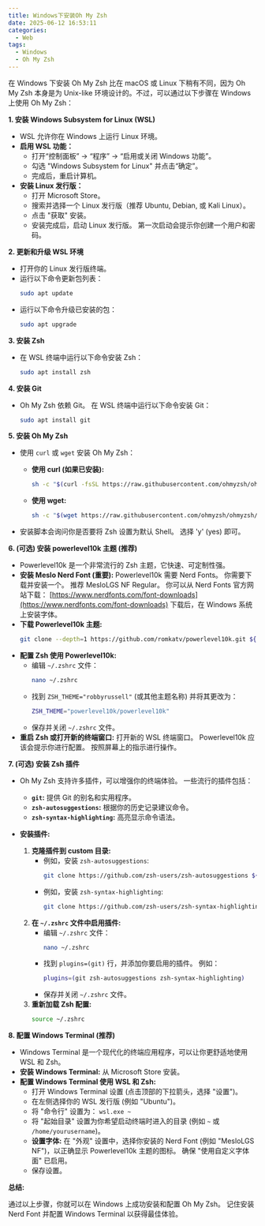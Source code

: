 ```yaml
---
title: Windows下安装Oh My Zsh
date: 2025-06-12 16:53:11
categories:
  - Web
tags:
  - Windows
  - Oh My Zsh
---
```


在 Windows 下安装 Oh My Zsh 比在 macOS 或 Linux 下稍有不同，因为 Oh My Zsh 本身是为 Unix-like 环境设计的。不过，可以通过以下步骤在 Windows 上使用 Oh My Zsh：

**1. 安装 Windows Subsystem for Linux (WSL)**

* WSL 允许你在 Windows 上运行 Linux 环境。
* **启用 WSL 功能：**
    * 打开“控制面板” -> “程序” -> “启用或关闭 Windows 功能”。
    * 勾选 "Windows Subsystem for Linux" 并点击“确定”。
    * 完成后，重启计算机。
* **安装 Linux 发行版：**
    * 打开 Microsoft Store。
    * 搜索并选择一个 Linux 发行版（推荐 Ubuntu, Debian, 或 Kali Linux）。
    * 点击 "获取" 安装。
    * 安装完成后，启动 Linux 发行版。  第一次启动会提示你创建一个用户和密码。

**2. 更新和升级 WSL 环境**

* 打开你的 Linux 发行版终端。
* 运行以下命令更新包列表：
  ```bash
  sudo apt update
  ```
* 运行以下命令升级已安装的包：
  ```bash
  sudo apt upgrade
  ```

**3. 安装 Zsh**

* 在 WSL 终端中运行以下命令安装 Zsh：
  ```bash
  sudo apt install zsh
  ```

**4. 安装 Git**

* Oh My Zsh 依赖 Git。  在 WSL 终端中运行以下命令安装 Git：
  ```bash
  sudo apt install git
  ```

**5. 安装 Oh My Zsh**

* 使用 `curl` 或 `wget` 安装 Oh My Zsh：

    * **使用 curl (如果已安装):**
      ```bash
      sh -c "$(curl -fsSL https://raw.githubusercontent.com/ohmyzsh/ohmyzsh/master/tools/install.sh)"
      ```
    * **使用 wget:**
      ```bash
      sh -c "$(wget https://raw.githubusercontent.com/ohmyzsh/ohmyzsh/master/tools/install.sh -O-)"
      ```

* 安装脚本会询问你是否要将 Zsh 设置为默认 Shell。  选择 'y' (yes) 即可。

**6. (可选) 安装 powerlevel10k 主题 (推荐)**

* Powerlevel10k 是一个非常流行的 Zsh 主题，它快速、可定制性强。
* **安装 Meslo Nerd Font (重要):** Powerlevel10k 需要 Nerd Fonts。  你需要下载并安装一个。 推荐 MesloLGS NF Regular。  你可以从 Nerd Fonts 官方网站下载： [https://www.nerdfonts.com/font-downloads](https://www.nerdfonts.com/font-downloads)  下载后，在 Windows 系统上安装字体。
* **下载 Powerlevel10k 主题:**
   ```bash
   git clone --depth=1 https://github.com/romkatv/powerlevel10k.git ${ZSH_CUSTOM:-$HOME/.oh-my-zsh/custom}/themes/powerlevel10k
   ```
* **配置 Zsh 使用 Powerlevel10k:**
    * 编辑 `~/.zshrc` 文件：
      ```bash
      nano ~/.zshrc
      ```
    * 找到 `ZSH_THEME="robbyrussell"` (或其他主题名称) 并将其更改为：
      ```bash
      ZSH_THEME="powerlevel10k/powerlevel10k"
      ```
    * 保存并关闭 `~/.zshrc` 文件。
* **重启 Zsh 或打开新的终端窗口:**  打开新的 WSL 终端窗口。 Powerlevel10k 应该会提示你进行配置。 按照屏幕上的指示进行操作。

**7. (可选) 安装 Zsh 插件**

* Oh My Zsh 支持许多插件，可以增强你的终端体验。  一些流行的插件包括：
    * **`git`:** 提供 Git 的别名和实用程序。
    * **`zsh-autosuggestions`:**  根据你的历史记录建议命令。
    * **`zsh-syntax-highlighting`:**  高亮显示命令语法。

* **安装插件:**
    1. **克隆插件到 custom 目录:**
        * 例如，安装 `zsh-autosuggestions`:
          ```bash
          git clone https://github.com/zsh-users/zsh-autosuggestions ${ZSH_CUSTOM:-~/.oh-my-zsh/custom}/plugins/zsh-autosuggestions
          ```
        * 例如，安装 `zsh-syntax-highlighting`:
          ```bash
          git clone https://github.com/zsh-users/zsh-syntax-highlighting.git ${ZSH_CUSTOM:-~/.oh-my-zsh/custom}/plugins/zsh-syntax-highlighting
          ```
    2. **在 `~/.zshrc` 文件中启用插件:**
        * 编辑 `~/.zshrc` 文件：
          ```bash
          nano ~/.zshrc
          ```
        * 找到 `plugins=(git)` 行，并添加你要启用的插件。  例如：
          ```bash
          plugins=(git zsh-autosuggestions zsh-syntax-highlighting)
          ```
        * 保存并关闭 `~/.zshrc` 文件。
    3. **重新加载 Zsh 配置:**
       ```bash
       source ~/.zshrc
       ```

**8. 配置 Windows Terminal (推荐)**

* Windows Terminal 是一个现代化的终端应用程序，可以让你更舒适地使用 WSL 和 Zsh。
* **安装 Windows Terminal:**  从 Microsoft Store 安装。
* **配置 Windows Terminal 使用 WSL 和 Zsh:**
    * 打开 Windows Terminal 设置 (点击顶部的下拉箭头，选择 "设置")。
    * 在左侧选择你的 WSL 发行版 (例如 "Ubuntu")。
    * 将 "命令行" 设置为： `wsl.exe ~`
    * 将 "起始目录" 设置为你希望启动终端时进入的目录 (例如 `~` 或 `/home/yourusername`)。
    * **设置字体:**  在 "外观" 设置中，选择你安装的 Nerd Font (例如 "MesloLGS NF")，以正确显示 Powerlevel10k 主题的图标。  确保 "使用自定义字体面" 已启用。
    * 保存设置。

**总结:**

通过以上步骤，你就可以在 Windows 上成功安装和配置 Oh My Zsh。  记住安装 Nerd Font 并配置 Windows Terminal 以获得最佳体验。